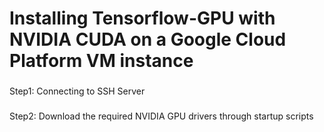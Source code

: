 # Installing Tensorflow-GPU with NVIDIA CUDA on a Google Cloud Platform VM instance
###
Step1: Connecting to SSH Server
###
Step2: Download the required NVIDIA GPU drivers through startup scripts
